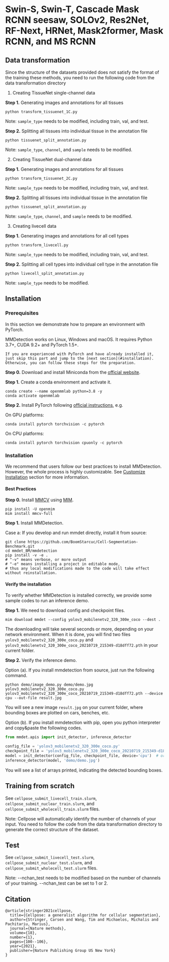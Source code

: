 # Swin-S, Swin-T, Cascade Mask RCNN seesaw, SOLOv2, Res2Net, RF-Next, HRNet, Mask2former, Mask RCNN, and MS RCNN

## Data transformation
Since the structure of the datasets provided does not satisfy the format of the training these methods, you need to run the following code from the data transformation directory

1. Creating TissueNet single-channel data

**Step 1.** Generating images and annotations for all tissues

```python transform_tissuenet_1C.py```

Note: ```sample_type``` needs to be modified, including train, val, and test.

**Step 2.** Splitting all tissues into individual tissue in the annotation file

```python tissuenet_split_annotation.py```

Note: ```sample_type```, ```channel```, and ```sample``` needs to be modified.


2. Creating TissueNet dual-channel data

**Step 1.** Generating images and annotations for all tissues

```python transform_tissuenet_2C.py```

Note: ```sample_type``` needs to be modified, including train, val, and test.

**Step 2.** Splitting all tissues into individual tissue in the annotation file

```python tissuenet_split_annotation.py```

Note: ```sample_type```, ```channel```, and ```sample``` needs to be modified.


3. Creating livecell data

**Step 1.** Generating images and annotations for all cell types

```python transform_livecell.py```

Note: ```sample_type``` needs to be modified, including train, val, and test.

**Step 2.** Splitting all cell types into individual cell type in the annotation file

```python livecell_split_annotation.py```

Note: ```sample_type``` needs to be modified.


## Installation

### Prerequisites

In this section we demonstrate how to prepare an environment with PyTorch.

MMDetection works on Linux, Windows and macOS. It requires Python 3.7+, CUDA 9.2+ and PyTorch 1.5+.

```{note}
If you are experienced with PyTorch and have already installed it, just skip this part and jump to the [next section](#installation). Otherwise, you can follow these steps for the preparation.
```

**Step 0.** Download and install Miniconda from the [official website](https://docs.conda.io/en/latest/miniconda.html).

**Step 1.** Create a conda environment and activate it.

```shell
conda create --name openmmlab python=3.8 -y
conda activate openmmlab
```

**Step 2.** Install PyTorch following [official instructions](https://pytorch.org/get-started/locally/), e.g.

On GPU platforms:

```shell
conda install pytorch torchvision -c pytorch
```

On CPU platforms:

```shell
conda install pytorch torchvision cpuonly -c pytorch
```

### Installation

We recommend that users follow our best practices to install MMDetection. However, the whole process is highly customizable. See [Customize Installation](#customize-installation) section for more information.

#### Best Practices

**Step 0.** Install [MMCV](https://github.com/open-mmlab/mmcv) using [MIM](https://github.com/open-mmlab/mim).

```shell
pip install -U openmim
mim install mmcv-full
```

**Step 1.** Install MMDetection.

Case a: If you develop and run mmdet directly, install it from source:

```shell
git clone https://github.com/BoomStarcuc/Cell-Segmentation-Benchmark.git
cd mmdet_BM/mmdetection
pip install -v -e .
# "-v" means verbose, or more output
# "-e" means installing a project in editable mode,
# thus any local modifications made to the code will take effect without reinstallation.
```

#### Verify the installation

To verify whether MMDetection is installed correctly, we provide some sample codes to run an inference demo.

**Step 1.** We need to download config and checkpoint files.

```shell
mim download mmdet --config yolov3_mobilenetv2_320_300e_coco --dest .
```

The downloading will take several seconds or more, depending on your network environment. When it is done, you will find two files `yolov3_mobilenetv2_320_300e_coco.py` and `yolov3_mobilenetv2_320_300e_coco_20210719_215349-d18dff72.pth` in your current folder.

**Step 2.** Verify the inference demo.

Option (a). If you install mmdetection from source, just run the following command.

```shell
python demo/image_demo.py demo/demo.jpg yolov3_mobilenetv2_320_300e_coco.py yolov3_mobilenetv2_320_300e_coco_20210719_215349-d18dff72.pth --device cpu --out-file result.jpg
```

You will see a new image `result.jpg` on your current folder, where bounding boxes are plotted on cars, benches, etc.

Option (b). If you install mmdetection with pip, open you python interpreter and copy&paste the following codes.

```python
from mmdet.apis import init_detector, inference_detector

config_file = 'yolov3_mobilenetv2_320_300e_coco.py'
checkpoint_file = 'yolov3_mobilenetv2_320_300e_coco_20210719_215349-d18dff72.pth'
model = init_detector(config_file, checkpoint_file, device='cpu')  # or device='cuda:0'
inference_detector(model, 'demo/demo.jpg')
```

You will see a list of arrays printed, indicating the detected bounding boxes.

## Training from scratch

See ```cellpose_submit_livecell_train.slurm```, ```cellpose_submit_nuclear_train.slurm```, and ```cellpose_submit_wholecell_train.slurm``` files.

Note: Cellpose will automatically identify the number of channels of your input. You need to follow the code from the data transformation directory to generate the correct structure of the dataset.

## Test

See ```cellpose_submit_livecell_test.slurm```, ```cellpose_submit_nuclear_test.slurm```, and ```cellpose_submit_wholecell_test.slurm``` files.

Note: --nchan_test needs to be modified based on the number of channels of your training. --nchan_test can be set to 1 or 2.

## Citation

```
@article{stringer2021cellpose,
  title={Cellpose: a generalist algorithm for cellular segmentation},
  author={Stringer, Carsen and Wang, Tim and Michaelos, Michalis and Pachitariu, Marius},
  journal={Nature methods},
  volume={18},
  number={1},
  pages={100--106},
  year={2021},
  publisher={Nature Publishing Group US New York}
}
```
